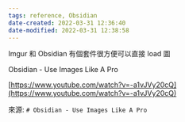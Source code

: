 ```yaml
---
tags: reference, Obsidian 
date-created: 2022-03-31 12:36:40
date-modified: 2022-03-31 12:38:58
---
```



Imgur 和 Obsidian 有個套件很方便可以直接 load 圖

Obsidian - Use Images Like A Pro

[https://www.youtube.com/watch?v=-a1vJVy20cQ](https://www.youtube.com/watch?v=-a1vJVy20cQ)

來源: `# Obsidian - Use Images Like A Pro`
